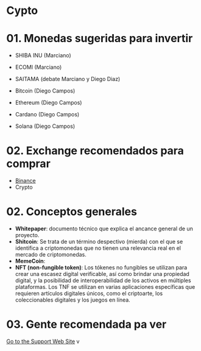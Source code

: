 # Cypto

# 01. Monedas sugeridas para invertir
- SHIBA INU (Marciano)
- ECOMI (Marciano)
- SAITAMA (debate Marciano y Diego Diaz)

- Bitcoin (Diego Campos)
- Ethereum (Diego Campos)
- Cardano (Diego Campos)
- Solana (Diego Campos)

# 02. Exchange recomendados para comprar
- [Binance](https://www.binance.com)
- Crypto

# 02. Conceptos generales

- **Whitepaper**: documento técnico que explica el ancance general de un proyecto.
- **Shitcoin**: Se trata de un término despectivo (mierda) con el que se identifica a criptomonedas que no tienen una relevancia real en el mercado de criptomonedas.
- **MemeCoin**: 
- **NFT (non-fungible token)**: Los tókenes no fungibles se utilizan para crear una escasez digital verificable, así como brindar una propiedad digital, y la posibilidad de interoperabilidad de los activos en múltiples plataformas. Los TNF se utilizan en varias aplicaciones específicas que requieren artículos digitales únicos, como el criptoarte, los coleccionables digitales y los juegos en línea.

# 03. Gente recomendada pa ver

[Go to the Support Web Site](https://support.west-wind.com)
v

